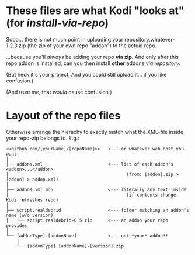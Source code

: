 # These files are what Kodi "looks at" (for *install-via-repo*)

Sooo... there is not much point in uploading your repository.whatever-1.2.3.zip (the zip of your own repo "addon") to the actual repo.

...because you'll *always* be adding your repo **via zip**.
And only after this repo addon is installed, can you then install **other** addons *via repository*.  

(But heck it's your project. And you could still upload it... if you like confusion.)

(And trust me, that *would* cause confusion.)

# Layout of the repo files
Otherwise arrange the hierachy to exactly match what the XML-file inside your repo-zip belongs to. E.g.:
```
<<github.com/[yourName]/[repoName]>>   <--- or whatever web host you want
│
├── addons.xml                         <--- list of each addon's <addon>...</addon>
│                                             (from: [addon].zip > [addon] > addon.xml)
|
├── addons.xml.md5                     <--- literally any text inside
|                                             (if contents change, Kodi refreshes repo)
│
├── script.realdebrid                  <--- folder matching an addon's name (w/o version)
│   └── script.realdebrid-0.5.zip      <--- an addon your repo provides 
│
└── [addonType].[addonName]            <--- not *your* addon!!
    │
    └── [addonType].[addonName]-[version].zip
```
